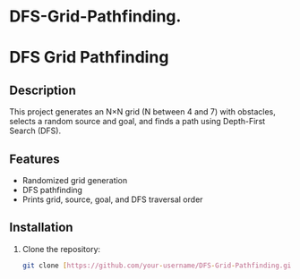 # DFS-Grid-Pathfinding.
# DFS Grid Pathfinding

## Description
This project generates an N×N grid (N between 4 and 7) with obstacles, selects a random source and goal, and finds a path using Depth-First Search (DFS).

## Features
- Randomized grid generation
- DFS pathfinding
- Prints grid, source, goal, and DFS traversal order

## Installation
1. Clone the repository:
   ```sh
   git clone [https://github.com/your-username/DFS-Grid-Pathfinding.git](https://github.com/towhidulislam1/DFS-Grid-Pathfinding..git)
